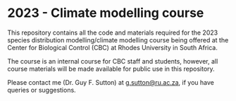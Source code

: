 # 2023 - Climate modelling course 

This repository contains all the code and materials required for the 2023 species distribution modelling/climate modelling course being offered at the Center for Biological Control (CBC) at Rhodes University in South Africa. 

The course is an internal course for CBC staff and students, however, all course materials will be made available for public use in this repository. 

Please contact me (Dr. Guy F. Sutton) at g.sutton@ru.ac.za, if you have queries or suggestions. 